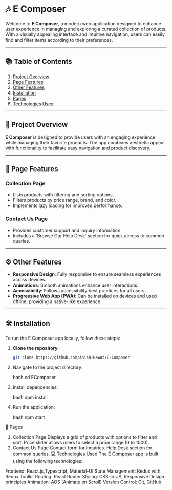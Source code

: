 # 🎶 E Composer

Welcome to **E Composer**, a modern web application designed to enhance user experience in managing and exploring a curated collection of products. With a visually appealing interface and intuitive navigation, users can easily find and filter items according to their preferences.

---

## 📚 Table of Contents
1. [Project Overview](#project-overview)
2. [Page Features](#page-features)
3. [Other Features](#other-features)
4. [Installation](#installation)
5. [Pages](#pages)
6. [Technologies Used](#technologies-used)

---

## 📖 Project Overview

**E Composer** is designed to provide users with an engaging experience while managing their favorite products. The app combines aesthetic appeal with functionality to facilitate easy navigation and product discovery.

---

## 🌟 Page Features

### Collection Page
- Lists products with filtering and sorting options.
- Filters products by price range, brand, and color.
- Implements lazy loading for improved performance.

### Contact Us Page
- Provides customer support and inquiry information.
- Includes a 'Browse Our Help Desk' section for quick access to common queries.
  
---

## ⚙️ Other Features

- **Responsive Design**: Fully responsive to ensure seamless experiences across devices.
- **Animations**: Smooth animations enhance user interactions.
- **Accessibility**: Follows accessibility best practices for all users.
- **Progressive Web App (PWA)**: Can be installed on devices and used offline, providing a native-like experience.

---

## 🛠️ Installation

To run the E Composer app locally, follow these steps:

1. **Clone the repository**:
     ```bash
     git clone https://github.com/Anish-Rawat/E-Composer
2. Navigate to the project directory:

    bash
    cd EComposer

3. Install dependencies:

    bash
    npm install

4. Run the application:

    bash
    npm start

📄 Pages
1. Collection Page
Displays a grid of products with options to filter and sort.
Price slider allows users to select a price range (0 to 1000).
2. Contact Us Page
Contact form for inquiries.
Help Desk section for common queries.
💻 Technologies Used
The E Composer app is built using the following technologies:

Frontend: React.js,Typescript, Material-UI
State Management: Redux with Redux Toolkit
Routing: React Router
Styling: CSS-in-JS, Responsive Design principles
Animation: AOS (Animate on Scroll)
Version Control: Git, GitHub
